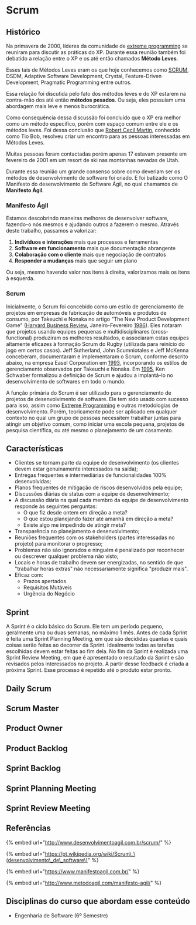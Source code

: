 # Scrum

## Histórico

Na primavera de 2000, líderes da comunidade de [extreme programming](https://pt.wikipedia.org/wiki/Programa%C3%A7%C3%A3o_extrema) se reuniram para discutir as práticas do XP. Durante essa reunião também foi debatido a relação entre o XP e os até então chamados **Método Leves**.

Esses tais de Métodos Leves eram os que hoje conhecemos como [SCRUM](http://www.metodoagil.com/scrum-guia-completo-praticas-ageis/), DSDM, Adaptive Software Development, Crystal, Feature-Driven Development, Pragmatic Programming entre outros.

Essa relação foi discutida pelo fato dos métodos leves e do XP estarem na contra-mão dos até então **métodos pesados**. Ou seja, eles possuíam uma abordagem mais leve e menos burocrática.

Como consequência dessa discussão foi concluído que o XP era melhor como um método especifico, porém com espaço comum entre ele e os métodos leves. Foi dessa conclusão que [Robert Cecil Martin](https://pt.wikipedia.org/wiki/Robert_Cecil_Martin), conhecido como Tio Bob, resolveu criar um encontro para as pessoas interessadas em Métodos Leves.

Muitas pessoas foram contactadas porém apenas 17 estavam presente em fevereiro de 2001 em um resort de ski nas montanhas nevadas de Utah.

Durante essa reunião um grande consenso sobre como deveriam ser os métodos de desenvolvimento de software foi criado. E foi batizado como O Manifesto do desenvolvimento de Software Ágil, no qual chamamos de **Manifesto Ágil**.

### Manifesto Ágil

Estamos descobrindo maneiras melhores de desenvolver software, fazendo-o nós mesmos e ajudando outros a fazerem o mesmo. Através deste trabalho, passamos a valorizar:

1. **Indivíduos e interações** mais que processos e ferramentas
2. **Software em funcionamento** mais que documentação abrangente
3. **Colaboração com o cliente** mais que negociação de contratos
4. **Responder a mudanças** mais que seguir um plano

Ou seja, mesmo havendo valor nos itens à direita, valorizamos mais os itens à esquerda.

### Scrum

 Inicialmente, o Scrum foi concebido como um estilo de gerenciamento de projetos em empresas de fabricação de automóveis e produtos de consumo, por Takeuchi e Nonaka no artigo "The New Product Development Game" \([Harvard Business Review](https://pt.wikipedia.org/wiki/Harvard_Business_Review), Janeiro-Fevereiro [1986](https://pt.wikipedia.org/wiki/1986)\). Eles notaram que projetos usando equipes pequenas e multidisciplinares \(cross-functional\) produziram os melhores resultados, e associaram estas equipes altamente eficazes à formação Scrum do Rugby \(utilizada para reinício do jogo em certos casos\). Jeff Sutherland, John Scumniotales e Jeff McKenna conceberam, documentaram e implementaram o Scrum, conforme descrito abaixo, na empresa Easel Corporation em [1993](https://pt.wikipedia.org/wiki/1993), incorporando os estilos de gerenciamento observados por Takeuchi e Nonaka. Em [1995](https://pt.wikipedia.org/wiki/1995), Ken Schwaber formalizou a definição de Scrum e ajudou a implantá-lo no desenvolvimento de softwares em todo o mundo.

 A função primária do Scrum é ser utilizado para o gerenciamento de projetos de desenvolvimento de software. Ele tem sido usado com sucesso para isso, assim como [Extreme Programming](https://pt.wikipedia.org/wiki/Programa%C3%A7%C3%A3o_extrema) e outras metodologias de desenvolvimento. Porém, teoricamente pode ser aplicado em qualquer contexto no qual um grupo de pessoas necessitem trabalhar juntas para atingir um objetivo comum, como iniciar uma escola pequena, projetos de pesquisa científica, ou até mesmo o planejamento de um casamento.

## Características

* Clientes se tornam parte da equipe de desenvolvimento \(os clientes devem estar genuinamente interessados na saída\);
* Entregas frequentes e intermediárias de funcionalidades 100% desenvolvidas;
* Planos frequentes de mitigação de riscos desenvolvidos pela equipe;
* Discussões diárias de status com a equipe de desenvolvimento;
* A discussão diária na qual cada membro da equipe de desenvolvimento responde às seguintes perguntas:
  * O que fiz desde ontem em direção a meta?
  * O que estou planejando fazer até amanhã em direção a meta?
  * Existe algo me impedindo de atingir meta?
* Transparência no planejamento e desenvolvimento;
* Reuniões frequentes com os stakeholders \(partes interessadas no projeto\) para monitorar o progresso;
* Problemas não são ignorados e ninguém é penalizado por reconhecer ou descrever qualquer problema não visto;
* Locais e horas de trabalho devem ser energizadas, no sentido de que "trabalhar horas extras" não necessariamente significa "produzir mais".
* Eficaz com:
  * Prazos apertados
  * Requisitos Mutáveis
  * Urgência do Negócio

## Sprint

A Sprint é o ciclo básico do Scrum. Ele tem um período pequeno, geralmente uma ou duas semanas, no máximo 1 mês. Antes de cada Sprint é feita uma Sprint Planning Meeting, em que são decididas quantas e quais coisas serão feitas ao decorrer da Sprint. Idealmente todas as tarefas escolhidas devem estar feitas ao fim dela. No fim da Sprint é realizada uma Sprint Review Meeting, em que é apresentado o resultado da Sprint e são revisados pelos interessados no projeto. A partir desse feedback é criada a próxima Sprint. Esse processo é repetido até o produto estar pronto.

## Daily  Scrum

## Scrum Master

## Product Owner

## Product Backlog

## Sprint Backlog

## Sprint Planning Meeting

## Sprint Review Meeting

## Referências

{% embed url="http://www.desenvolvimentoagil.com.br/scrum/" %}

{% embed url="https://pt.wikipedia.org/wiki/Scrum\_\(desenvolvimento\_de\_software\)" %}

{% embed url="https://www.manifestoagil.com.br/" %}

{% embed url="http://www.metodoagil.com/manifesto-agil/" %}



## Disciplinas do curso que abordam esse conteúdo

* Engenharia de Software \(6º Semestre\)

